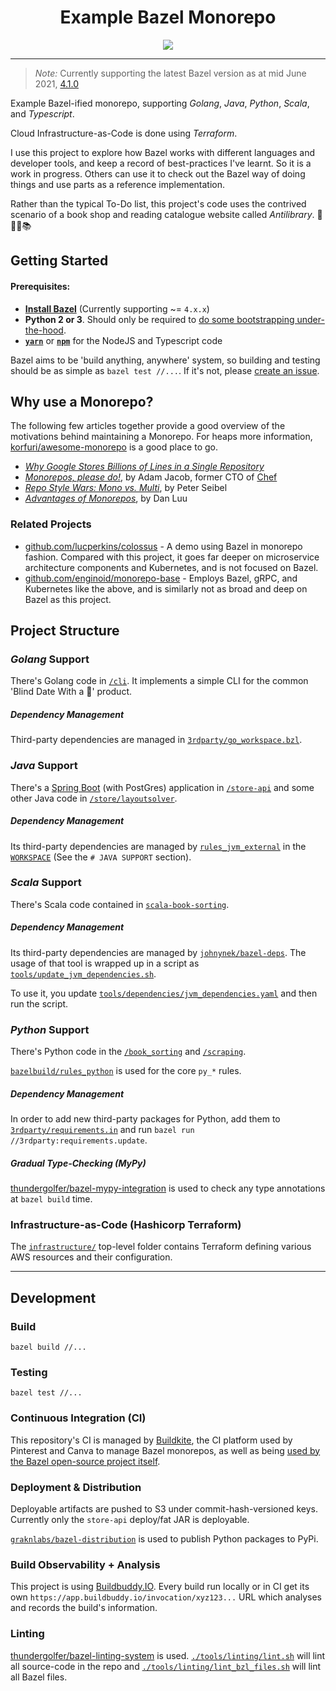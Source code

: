 <h1 align="center">Example Bazel Monorepo</h1>
<p align="center">
    <a href="https://buildkite.com/thundergolfer-inc/the-one-true-bazel-monorepo">
        <img src="https://badge.buildkite.com/aa36b75077a5c69156bc143b32c8c2db04c4b20b8706b8a99b.svg?branch=master">
    </a>
</p>

----

> *Note:* Currently supporting the latest Bazel version as at mid June 2021, [4.1.0](https://github.com/bazelbuild/bazel/releases/tag/4.1.0) 

Example Bazel-ified monorepo, supporting *Golang*, *Java*, *Python*, *Scala*, and *Typescript*. 

Cloud Infrastructure-as-Code is done using _Terraform_.

I use this project to explore how Bazel works with different languages and
developer tools, and keep a record of best-practices I've learnt. So it is a work in progress.
Others can use it to check out the Bazel way of doing things and use parts
as a reference implementation.

Rather than the typical To-Do list, this project's code uses the contrived scenario of a book shop and reading catalogue website called *Antilibrary*. 📗📕📒📚

## Getting Started

#### Prerequisites:
 
- [**Install Bazel**](https://docs.bazel.build/versions/master/install.html) (Currently supporting ~= `4.x.x`)
- **Python 2 or 3**. Should only be required to [do some bootstrapping under-the-hood](https://github.com/bazelbuild/bazel/issues/8446).
- [**`yarn`**](https://yarnpkg.com/) or [**`npm`**](https://www.npmjs.com/) for the NodeJS and Typescript code

Bazel aims to be 'build anything, anywhere' system, so building and testing should be as simple as `bazel test //...`. If it's not, please [create an issue](https://github.com/thundergolfer/example-bazel-monorepo/issues/new/choose). 

## Why use a Monorepo?

The following few articles together provide a good overview of the
motivations behind maintaining a Monorepo. For heaps more information,
[korfuri/awesome-monorepo](https://github.com/korfuri/awesome-monorepo)
is a good place to go. 

* [*Why Google Stores Billions of Lines in a Single
  Repository*](http://delivery.acm.org/10.1145/2860000/2854146/p78-potvin.pdf?ip=60.240.50.147&id=2854146&acc=OA&key=4D4702B0C3E38B35%2E4D4702B0C3E38B35%2E4D4702B0C3E38B35%2E5945DC2EABF3343C&__acm__=1558760299_19ae56a814d1fe05de26b4844a658e52)
* [*Monorepos, please
  do!*](https://medium.com/@adamhjk/monorepo-please-do-3657e08a4b70), by
Adam Jacob, former CTO of [Chef](https://www.chef.io/)
* [*Repo Style Wars: Mono vs. Multi*](https://gigamonkeys.com/mono-vs-multi/), by Peter Seibel
* [*Advantages of Monorepos*](https://danluu.com/monorepo/), by Dan Luu

### Related Projects

* [github.com/lucperkins/colossus](https://github.com/lucperkins/colossus) - A demo using Bazel in monorepo fashion. Compared with this project, it goes far deeper on microservice architecture components and Kubernetes, and is not focused on Bazel.
* [github.com/enginoid/monorepo-base](https://github.com/enginoid/monorepo-base) - Employs Bazel, gRPC, and Kubernetes like the above, and is similarly not as broad and deep on Bazel as this project.

## Project Structure

### *Golang* Support

There's Golang code in [`/cli`](/cli). It implements a simple CLI for the common 'Blind Date With a 📖' product.

##### Dependency Management

Third-party dependencies are managed in [`3rdparty/go_workspace.bzl`](/3rdparty/go_workspace.bzl).  

### *Java* Support

There's a [Spring Boot](https://spring.io/projects/spring-boot) (with PostGres) application in [`/store-api`](/store-api) and some other Java code in [`/store/layoutsolver`](/store/layoutsolver).

##### Dependency Management

Its third-party dependencies are managed by [`rules_jvm_external`](https://blog.bazel.build/2019/03/31/rules-jvm-external-maven.html) in the [`WORKSPACE`](/WORKSPACE) (See the `# JAVA SUPPORT` section).

### *Scala* Support

There's Scala code contained in [`scala-book-sorting`](/scala-book-sorting).

##### Dependency Management

Its third-party dependencies are managed
by [`johnynek/bazel-deps`](https://github.com/johnynek/bazel-deps). The usage of that tool is wrapped up in a script
as [`tools/update_jvm_dependencies.sh`](tools/update_jvm_dependencies.sh).

To use it, you update [`tools/dependencies/jvm_dependencies.yaml`](tools/dependencies/jvm_dependencies.yaml) and then run the script.


### *Python* Support

There's Python code in the [`/book_sorting`](/book_sorting) and [`/scraping`](/scraping).

[`bazelbuild/rules_python`](https://github.com/bazelbuild/rules_python) is used for the core `py_*` rules.

##### Dependency Management

In order to add new third-party packages for Python, add them to [`3rdparty/requirements.in`](/3rdparty/requirements.in) and run `bazel run //3rdparty:requirements.update`.

##### Gradual Type-Checking (MyPy)

[thundergolfer/bazel-mypy-integration](https://github.com/thundergolfer/bazel-mypy-integration) is used to check any type annotations at `bazel build` time.

### Infrastructure-as-Code (Hashicorp Terraform)

The [`infrastructure/`](/infrastructure) top-level folder contains Terraform defining various AWS resources and their configuration. 

----

## Development

### Build

`bazel build //...`

### Testing

`bazel test //...`

### Continuous Integration (CI)

This repository's CI is managed by [Buildkite](https://buildkite.com), the CI platform used by Pinterest and Canva to manage Bazel monorepos,
as well as being [used by the Bazel open-source project itself](https://buildkite.com/bazel).

### Deployment & Distribution

Deployable artifacts are pushed to S3 under commit-hash-versioned keys.
Currently only the `store-api` deploy/fat JAR is deployable.

[`graknlabs/bazel-distribution`](https://github.com/graknlabs/bazel-distribution) is used to publish Python packages to PyPi. 

### Build Observability + Analysis

This project is using [Buildbuddy.IO](https://buildbuddy.io/). Every build run locally or in CI get its own `https://app.buildbuddy.io/invocation/xyz123...` URL which analyses and records the build's information.

### Linting

[thundergolfer/bazel-linting-system](https://github.com/thundergolfer/bazel-linting-system) is used. [`./tools/linting/lint.sh`](tools/linting/lint.sh) will lint all source-code in the repo and [`./tools/linting/lint_bzl_files.sh`](tools/linting/lint_bzl_files.sh) will lint all Bazel files.

